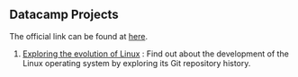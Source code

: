 ## Datacamp Projects

The official link can be found at [here](https://www.datacamp.com/projects).

1. [Exploring the evolution of Linux](https://github.com/woo-chia-wei/udacity-machine-learning-engineer/tree/master/01_Exploring_the_evolution_of_Linux/notebook.ipynb) : Find out about the development of the Linux operating system by exploring its Git repository history.


